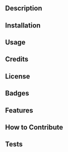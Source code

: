 # 

## Description

## Installation

## Usage

## Credits

## License

## Badges

## Features

## How to Contribute

## Tests